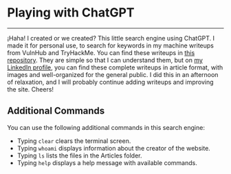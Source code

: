 # Playing with ChatGPT
---

¡Haha! I created or we created? This little search engine using ChatGPT. I made it for personal use, to search for keywords in my machine writeups from VulnHub and TryHackMe. You can find these writeups in [this repository](https://github.com/kvlx-alt/kvlx-alt.github.io/tree/main/MachineWriteups). They are simple so that I can understand them, but on [my LinkedIn profile](https://www.linkedin.com/in/kevinvanegaszubiria/recent-activity/articles/), you can find these complete writeups in article format, with images and well-organized for the general public. I did this in an afternoon of relaxation, and I will probably continue adding writeups and improving the site. Cheers!

## Additional Commands

You can use the following additional commands in this search engine:

- Typing `clear` clears the terminal screen.
- Typing `whoami` displays information about the creator of the website.
- Typing `ls` lists the files in the Articles folder.
- Typing `help` displays a help message with available commands.
